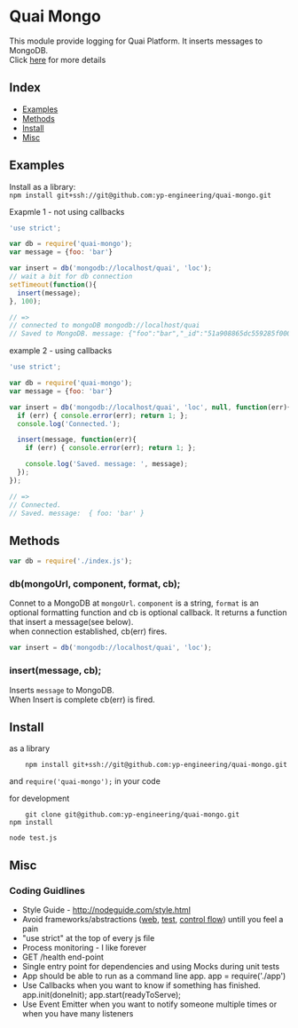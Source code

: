 # Quai Mongo

This module provide logging for Quai Platform. It inserts messages to MongoDB.  
Click [here](https://git.corp.attinteractive.com/dstools/quai-log) for more details

## Index

* [Examples](#examples)
* [Methods](methods)
* [Install](#install)
* [Misc](#misc)

## Examples
    
Install as a library:    
 `npm install git+ssh://git@github.com:yp-engineering/quai-mongo.git`

Exapmle 1 - not using callbacks

```js
'use strict';

var db = require('quai-mongo');
var message = {foo: 'bar'}

var insert = db('mongodb://localhost/quai', 'loc');
// wait a bit for db connection
setTimeout(function(){
  insert(message);
}, 100);

// =>
// connected to mongoDB mongodb://localhost/quai
// Saved to MongoDB. message: {"foo":"bar","_id":"51a908865dc559285f000001"}
```

example 2 - using callbacks
```js
'use strict';

var db = require('quai-mongo');
var message = {foo: 'bar'}

var insert = db('mongodb://localhost/quai', 'loc', null, function(err){ 
  if (err) { console.error(err); return 1; };
  console.log('Connected.');

  insert(message, function(err){
    if (err) { console.error(err); return 1; };

    console.log('Saved. message: ', message);
  });
});

// =>
// Connected.
// Saved. message:  { foo: 'bar' }
```

## Methods

```js
var db = require('./index.js');
```

### db(mongoUrl, component, format, cb);

Connet to a MongoDB at `mongoUrl`. `component` is a string, `format` is an optional formatting function and cb is optional callback. It returns a function that insert a message(see below).  
when connection established, cb(err) fires.


```js
var insert = db('mongodb://localhost/quai', 'loc');
```

### insert(message, cb);

Inserts `message` to MongoDB.  
When Insert is complete cb(err) is fired.

## Install

as a library

		npm install git+ssh://git@github.com:yp-engineering/quai-mongo.git
and `require('quai-mongo');` in your code


for development

		git clone git@github.com:yp-engineering/quai-mongo.git
    npm install

`node test.js`

## Misc 

### Coding Guidlines

* Style Guide - http://nodeguide.com/style.html
* Avoid frameworks/abstractions ([web](http://expressjs.com/), [test](http://visionmedia.github.com/mocha/), [control flow](https://github.com/caolan/async)) untill you feel a pain
* "use strict" at the top of every js file
* Process monitoring - I like forever
* GET /health end-point
* Single entry point for dependencies and using Mocks during unit tests
* App should be able to run as a command line app. app = require('./app')
* Use Callbacks when you want to know if something has finished. app.init(doneInit); app.start(readyToServe);
* Use Event Emitter when you want to notify someone multiple times or when you have many listeners
